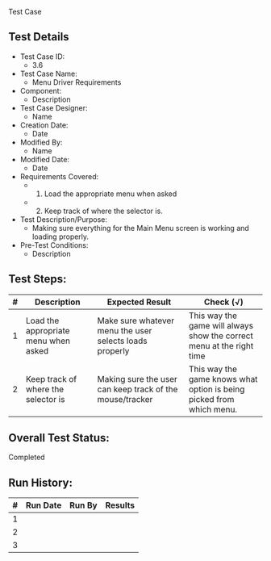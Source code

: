 Test Case 

## Test Details

* Test Case ID:
  * 3.6
* Test Case Name:
  * Menu Driver Requirements
* Component: 
  * Description
* Test Case Designer:
  * Name
* Creation Date:
  * Date
* Modified By:
  * Name
* Modified Date:
  * Date
* Requirements Covered:
  * 1. Load the appropriate menu when asked
  * 2. Keep track of where the selector is.
* Test Description/Purpose:
  *  Making sure everything for the Main Menu screen is working and loading properly.
* Pre-Test Conditions:
  * Description
## Test Steps: 
| # | Description | Expected Result | Check (√) |
| --- | --- | --- | --- |
| 1 |Load the appropriate menu when asked | Make sure whatever menu the user selects loads properly|This  way  the  game  will  always  show  the  correct  menu  at  the  right time |			
| 2 |Keep track of where the selector is |Making sure the user can keep track of the mouse/tracker | This  way  the  game  knows what option  is  being  picked  from  which menu.|						

## Overall Test Status:
Completed


## Run History:
| # |	Run Date |	Run By |	Results |
| --- | --- | --- | --- |
| 1 | | | |			
| 2 | | | |			
| 3 | | | |			

